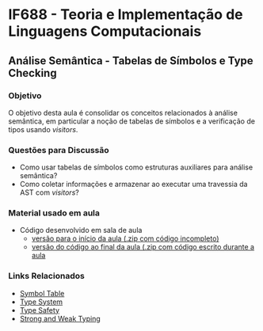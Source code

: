 # IF688 - Teoria e Implementação de Linguagens Computacionais

## Análise Semântica - Tabelas de Símbolos e Type Checking

### Objetivo

O objetivo desta aula é consolidar os conceitos relacionados à análise semântica, em particular a noção de tabelas de símbolos e a verificação de tipos usando *visitors*.

### Questões para Discussão

- Como usar tabelas de símbolos como estruturas auxiliares para análise semântica?
- Como coletar informações e armazenar ao executar uma travessia da AST com *visitors*?

### Material usado em aula

- Código desenvolvido em sala de aula
  - [versão para o início da aula (.zip com código incompleto)](https://drive.google.com/file/d/1FEeA9LKLOs4gB9luTpHRHieyqBhpvVKN/view)
  - [versão do código ao final da aula (.zip com código escrito durante a aula](https://drive.google.com/file/d/1HOl8xT7f8UkWsTKXFv9LWrzCRFebgD6Y/view)

### Links Relacionados

- [Symbol Table](https://en.wikipedia.org/wiki/Symbol_table)
- [Type System](https://en.wikipedia.org/wiki/Type_system)
- [Type Safety](https://en.wikipedia.org/wiki/Type_safety)
- [Strong and Weak Typing](https://en.wikipedia.org/wiki/Strong_and_weak_typing)